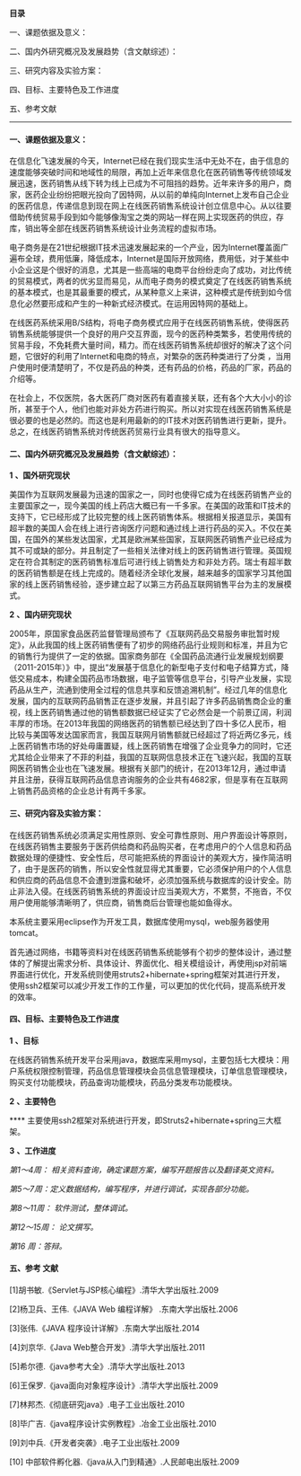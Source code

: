 **目录**

一、课题依据及意义：

二、国内外研究概况及发展趋势（含文献综述）：

三、研究内容及实验方案：

四、目标、主要特色及工作进度

五、参考文献

* * *

####

#### 一、课题依据及意义：

在信息化飞速发展的今天，Internet已经在我们现实生活中无处不在，由于信息的速度能够突破时间和地域性的局限，再加上近年来信息化在医药销售等传统领域发展迅速，医药销售从线下转为线上已成为不可阻挡的趋势。近年来许多的用户，商家，医药企业纷纷把眼光投向了因特网，从以前的单纯向Internet上发布自己企业的医药信息，传递信息到现在网上在线医药销售系统设计创立信息中心。从以往要借助传统贸易手段到如今能够像淘宝之类的网站一样在网上实现医药的供应，存库，销出等全部在线医药销售系统设计业务流程的虚拟市场。

电子商务是在21世纪根据IT技术迅速发展起来的一个产业，因为Internet覆盖面广遍布全球，费用低廉，降低成本，Internet是国际开放网络，费用低，对于某些中小企业这是个很好的消息，尤其是一些高端的电商平台纷纷走向了成功，对比传统的贸易模式，两者的优劣显而易见，从而电子商务的模式奠定了在线医药销售系统的基本模式，也是其最重要的模式，从某种意义上来讲，这种模式是传统到如今信息化必然要形成和产生的一种新式经济模式。在运用因特网的基础上。

在线医药系统采用B/S结构，将电子商务模式应用于在线医药销售系统，使得医药销售系统能够提供一个良好的用户交互界面，现今的医药种类繁多，若使用传统的贸易手段，不免耗费大量时间，精力。而在线医药销售系统却很好的解决了这个问题，它很好的利用了Internet和电商的特点，对繁杂的医药种类进行了分类
，当用户使用时便清楚明了，不仅是药品的种类，还有药品的价格，药品的厂家，药品的介绍等。

在社会上，不仅医院，各大医药厂商对医药有着直接关联，还有各个大大小小的诊所，甚至于个人，他们也能对非处方药进行购买。所以对实现在线医药销售系统是很必要的也是必然的。而这也是利用最新的的IT技术对医药销售进行更新，提升。总之，在线医药销售系统对传统医药贸易行业具有很大的指导意义。

#### 二、国内外研究概况及发展趋势（含文献综述）：

**1** **、国外研究现状**

美国作为互联网发展最为迅速的国家之一，同时也使得它成为在线医药销售产业的主要国家之一，现今美国的线上药店大概已有一千多家。在美国的政策和IT技术的支持下，它已经形成了比较完整的线上医药销售体系。根据相关报道显示，美国有超半数的美国人会在线上进行咨询医疗问题和通过线上进行药品的买入。不仅在美国，在国外的某些发达国家，尤其是欧洲某些国家，互联网医药销售产业已经成为其不可或缺的部分。并且制定了一些相关法律对线上的医药销售进行管理。英国规定在符合其制定的医药销售标准后可进行线上销售处方和非处方药。瑞士有超半数的医药销售额是在线上完成的。随着经济全球化发展，越来越多的国家学习其他国家的线上医药销售经验，逐步建立起了以第三方药品互联网销售平台为主的发展模式。

**2** **、国内研究现状**

2005年，原国家食品医药监督管理局颁布了《互联网药品交易服务审批暂时规定》，从此我国的线上医药销售便有了初步的网络药品行业规则和标准，并且为它的销售行为提供了一定的依据。国家商务部在《全国药品流通行业发展规划纲要（2011-2015年）》中，提出“发展基于信息化的新型电子支付和电子结算方式，降低交易成本，构建全国药品市场数据，电子监管等信息平台，引导产业发展，实现药品从生产，流通到使用全过程的信息共享和反馈追溯机制”。经过几年的信息化发展，国内的互联网药品销售正在逐步发展，并且引起了许多药品销售商企业的重视，线上医药销售通过他的销售额数据已经证实了它必然会是一个前景辽阔，利润丰厚的市场。在2013年我国的网络医药的销售额已经达到了四十多亿人民币，相比较与美国等发达国家而言，我国互联网月销售额就已经超过了将近两亿多元，线上医药销售市场的好处毋庸置疑，线上医药销售在增强了企业竞争力的同时，它还尤其给企业带来了不菲的利益，我国的互联网信息技术正在飞速兴起，我国的互联网医药销售企业也在飞速发展。根据有关部门的统计，在2013年12月，通过申请并且注册，获得互联网药品信息咨询服务的企业共有4682家，但是享有在互联网上销售药品资格的企业总计有两千多家。

#### **三、研究内容及实验方案：**

在线医药销售系统必须满足实用性原则、安全可靠性原则、用户界面设计等原则，在线医药销售主要服务于医药供给商和药品购买者，在考虑用户的个人信息和药品数据处理的便捷性、安全性后，尽可能把系统的界面设计的美观大方，操作简洁明了，由于是医药的销售，所以安全性就显得尤其重要，它必须保护用户的个人信息和供应商的药品信息不会遭到泄露和破坏，必须加强系统与数据库的设计安全。防止非法入侵。在线医药销售系统的界面设计应当美观大方，不累赘，不拖沓，不仅用户使用能够清晰明了，供应商，销售商后台管理也能如鱼得水。

本系统主要采用eclipse作为开发工具，数据库使用mysql，web服务器使用tomcat。

首先通过网络，书籍等资料对在线医药销售系统能够有个初步的整体设计，通过整体的了解提出需求分析、具体设计、界面优化、相关模组设计，再使用jsp对前端界面进行优化，开发系统则使用struts2+hibernate+spring框架对其进行开发，使用ssh2框架可以减少开发工作的工作量，可以更加的优化代码，提高系统开发的效率。

#### **四、目标、主要特色及工作进度**

**1** **、目标**

在线医药销售系统开发平台采用java，数据库采用mysql，主要包括七大模块：用户系统权限控制管理，药品信息管理模块会员信息管理模块，订单信息管理模块，购买支付功能模块，药品查询功能模块，药品分类发布功能模块。

**2** **、主要特色**

**** 主要使用ssh2框架对系统进行开发，即Struts2+hibernate+spring三大框架。

**3** **、工作进度**

_第1～4周：_ _相关资料查询，确定课题方案，编写开题报告以及翻译英文资料。_

_第5～7周：定义数据结构，编写程序，并进行调试，实现各部分功能。_

_第8～11周：_ _软件测试，整体调试。_

_第12～15周：_ _论文撰写。_

_第16 周：答辩。_

#### **五、参考** **文献**

[1]胡书敏.《Servlet与JSP核心编程》.清华大学出版社.2009

[2]杨卫兵、王伟.《JAVA Web 编程详解》 .东南大学出版社.2006

[3]张伟.《JAVA 程序设计详解》.东南大学出版社.2014

[4]刘京华.《Java Web整合开发》.清华大学出版社.2011

[5]希尔德.《java参考大全》.清华大学出版社.2013

[6]王保罗.《java面向对象程序设计》.清华大学出版社.2009

[7]林邦杰.《彻底研究java》.电子工业出版社.2010

[8]毕广吉.《java程序设计实例教程》.冶金工业出版社.2010

[9]刘中兵.《开发者突袭》.电子工业出版社.2009

[10] 中部软件孵化器.《java从入门到精通》.人民邮电出版社.2009

